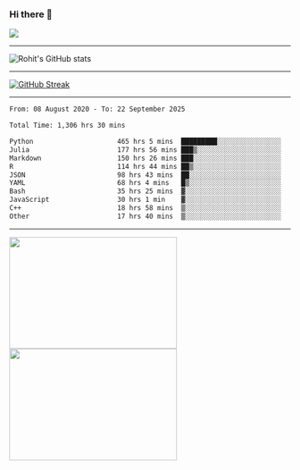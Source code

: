 ### Hi there 👋

 ![](https://komarev.com/ghpvc/?username=RohitRathore1&color=blueviolet)

<hr/>

![Rohit's GitHub stats](https://github-readme-stats.vercel.app/api?username=RohitRathore1&show_icons=true&theme=transparent)

<hr/>

[![GitHub Streak](http://github-readme-streak-stats.herokuapp.com?user=RohitRathore1&theme=dark&mode=weekly)](https://git.io/streak-stats)

<hr/>

<!--START_SECTION:waka-->

```txt
From: 08 August 2020 - To: 22 September 2025

Total Time: 1,306 hrs 30 mins

Python                     465 hrs 5 mins  █████████░░░░░░░░░░░░░░░░   35.60 %
Julia                      177 hrs 56 mins ███▒░░░░░░░░░░░░░░░░░░░░░   13.62 %
Markdown                   150 hrs 26 mins ███░░░░░░░░░░░░░░░░░░░░░░   11.51 %
R                          114 hrs 44 mins ██▒░░░░░░░░░░░░░░░░░░░░░░   08.78 %
JSON                       98 hrs 43 mins  ██░░░░░░░░░░░░░░░░░░░░░░░   07.56 %
YAML                       68 hrs 4 mins   █▒░░░░░░░░░░░░░░░░░░░░░░░   05.21 %
Bash                       35 hrs 25 mins  ▓░░░░░░░░░░░░░░░░░░░░░░░░   02.71 %
JavaScript                 30 hrs 1 min    ▓░░░░░░░░░░░░░░░░░░░░░░░░   02.30 %
C++                        18 hrs 58 mins  ▒░░░░░░░░░░░░░░░░░░░░░░░░   01.45 %
Other                      17 hrs 40 mins  ▒░░░░░░░░░░░░░░░░░░░░░░░░   01.35 %
```

<!--END_SECTION:waka-->

<hr/>

<p>
  <img src="https://wakatime.com/share/@TeAmp0is0N/3935ee43-08a3-493e-8b95-60c1f9204b15.svg" width="300" height="200">
  <img src="https://wakatime.com/share/@TeAmp0is0N/8717aacc-7340-44e0-abb1-987dc9823fcd.svg" width="300" height="200">
</p>




